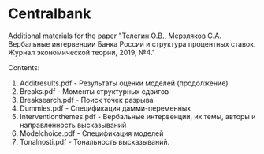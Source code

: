 # Centralbank
Additional materials for the paper 
"Телегин О.В., Мерзляков С.А. Вербальные интервенции Банка России и структура процентных ставок. Журнал экономической теории, 2019, №4."

Contents:
1) Additresults.pdf - Результаты оценки моделей (продолжение)
2) Breaks.pdf - Моменты структурных сдвигов 
3) Breaksearch.pdf - Поиск точек разрыва
4) Dummies.pdf - Спецификация дамми-переменных
5) Interventionthemes.pdf - Вербальные интервенции, их темы, авторы и направленность высказываний
6) Modelchoice.pdf - Спецификация моделей
7) Tonalnosti.pdf - Тональность высказываний.
